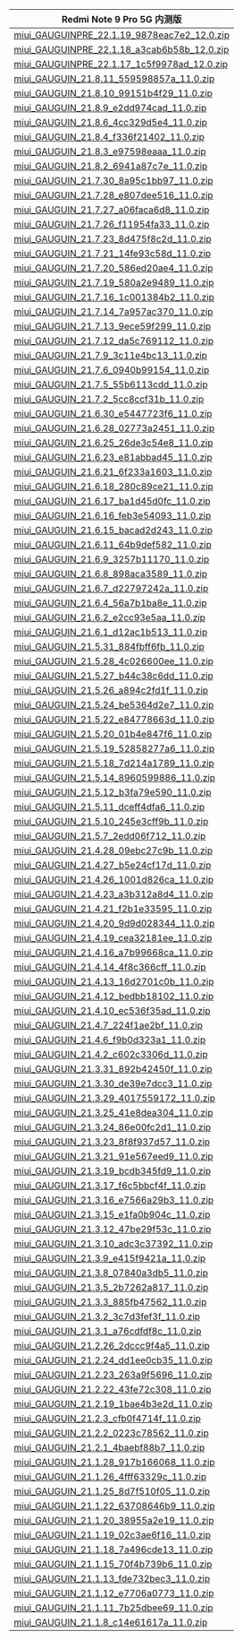 | Redmi Note 9 Pro 5G  内测版    |
| ---- |
| [miui_GAUGUINPRE_22.1.19_9878eac7e2_12.0.zip](https://hugeota.d.miui.com/22.1.19/miui_GAUGUINPRE_22.1.19_9878eac7e2_12.0.zip)    |
| [miui_GAUGUINPRE_22.1.18_a3cab6b58b_12.0.zip](https://hugeota.d.miui.com/22.1.18/miui_GAUGUINPRE_22.1.18_a3cab6b58b_12.0.zip)    |
| [miui_GAUGUINPRE_22.1.17_1c5f9978ad_12.0.zip](https://hugeota.d.miui.com/22.1.17/miui_GAUGUINPRE_22.1.17_1c5f9978ad_12.0.zip)    |
| [miui_GAUGUIN_21.8.11_559598857a_11.0.zip](https://hugeota.d.miui.com/21.8.11/miui_GAUGUIN_21.8.11_559598857a_11.0.zip)    |
| [miui_GAUGUIN_21.8.10_99151b4f29_11.0.zip](https://hugeota.d.miui.com/21.8.10/miui_GAUGUIN_21.8.10_99151b4f29_11.0.zip)    |
| [miui_GAUGUIN_21.8.9_e2dd974cad_11.0.zip](https://hugeota.d.miui.com/21.8.9/miui_GAUGUIN_21.8.9_e2dd974cad_11.0.zip)    |
| [miui_GAUGUIN_21.8.6_4cc329d5e4_11.0.zip](https://hugeota.d.miui.com/21.8.6/miui_GAUGUIN_21.8.6_4cc329d5e4_11.0.zip)    |
| [miui_GAUGUIN_21.8.4_f336f21402_11.0.zip](https://hugeota.d.miui.com/21.8.4/miui_GAUGUIN_21.8.4_f336f21402_11.0.zip)    |
| [miui_GAUGUIN_21.8.3_e97598eaaa_11.0.zip](https://hugeota.d.miui.com/21.8.3/miui_GAUGUIN_21.8.3_e97598eaaa_11.0.zip)    |
| [miui_GAUGUIN_21.8.2_6941a87c7e_11.0.zip](https://hugeota.d.miui.com/21.8.2/miui_GAUGUIN_21.8.2_6941a87c7e_11.0.zip)    |
| [miui_GAUGUIN_21.7.30_8a95c1bb97_11.0.zip](https://hugeota.d.miui.com/21.7.30/miui_GAUGUIN_21.7.30_8a95c1bb97_11.0.zip)    |
| [miui_GAUGUIN_21.7.28_e807dee516_11.0.zip](https://hugeota.d.miui.com/21.7.28/miui_GAUGUIN_21.7.28_e807dee516_11.0.zip)    |
| [miui_GAUGUIN_21.7.27_a06faca6d8_11.0.zip](https://hugeota.d.miui.com/21.7.27/miui_GAUGUIN_21.7.27_a06faca6d8_11.0.zip)    |
| [miui_GAUGUIN_21.7.26_f11954fa33_11.0.zip](https://hugeota.d.miui.com/21.7.26/miui_GAUGUIN_21.7.26_f11954fa33_11.0.zip)    |
| [miui_GAUGUIN_21.7.23_8d475f8c2d_11.0.zip](https://hugeota.d.miui.com/21.7.23/miui_GAUGUIN_21.7.23_8d475f8c2d_11.0.zip)    |
| [miui_GAUGUIN_21.7.21_14fe93c58d_11.0.zip](https://hugeota.d.miui.com/21.7.21/miui_GAUGUIN_21.7.21_14fe93c58d_11.0.zip)    |
| [miui_GAUGUIN_21.7.20_586ed20ae4_11.0.zip](https://hugeota.d.miui.com/21.7.20/miui_GAUGUIN_21.7.20_586ed20ae4_11.0.zip)    |
| [miui_GAUGUIN_21.7.19_580a2e9489_11.0.zip](https://hugeota.d.miui.com/21.7.19/miui_GAUGUIN_21.7.19_580a2e9489_11.0.zip)    |
| [miui_GAUGUIN_21.7.16_1c001384b2_11.0.zip](https://hugeota.d.miui.com/21.7.16/miui_GAUGUIN_21.7.16_1c001384b2_11.0.zip)    |
| [miui_GAUGUIN_21.7.14_7a957ac370_11.0.zip](https://hugeota.d.miui.com/21.7.14/miui_GAUGUIN_21.7.14_7a957ac370_11.0.zip)    |
| [miui_GAUGUIN_21.7.13_9ece59f299_11.0.zip](https://hugeota.d.miui.com/21.7.13/miui_GAUGUIN_21.7.13_9ece59f299_11.0.zip)    |
| [miui_GAUGUIN_21.7.12_da5c769112_11.0.zip](https://hugeota.d.miui.com/21.7.12/miui_GAUGUIN_21.7.12_da5c769112_11.0.zip)    |
| [miui_GAUGUIN_21.7.9_3c11e4bc13_11.0.zip](https://hugeota.d.miui.com/21.7.9/miui_GAUGUIN_21.7.9_3c11e4bc13_11.0.zip)    |
| [miui_GAUGUIN_21.7.6_0940b99154_11.0.zip](https://hugeota.d.miui.com/21.7.6/miui_GAUGUIN_21.7.6_0940b99154_11.0.zip)    |
| [miui_GAUGUIN_21.7.5_55b6113cdd_11.0.zip](https://hugeota.d.miui.com/21.7.5/miui_GAUGUIN_21.7.5_55b6113cdd_11.0.zip)    |
| [miui_GAUGUIN_21.7.2_5cc8ccf31b_11.0.zip](https://hugeota.d.miui.com/21.7.2/miui_GAUGUIN_21.7.2_5cc8ccf31b_11.0.zip)    |
| [miui_GAUGUIN_21.6.30_e5447723f6_11.0.zip](https://hugeota.d.miui.com/21.6.30/miui_GAUGUIN_21.6.30_e5447723f6_11.0.zip)    |
| [miui_GAUGUIN_21.6.28_02773a2451_11.0.zip](https://hugeota.d.miui.com/21.6.28/miui_GAUGUIN_21.6.28_02773a2451_11.0.zip)    |
| [miui_GAUGUIN_21.6.25_26de3c54e8_11.0.zip](https://hugeota.d.miui.com/21.6.25/miui_GAUGUIN_21.6.25_26de3c54e8_11.0.zip)    |
| [miui_GAUGUIN_21.6.23_e81abbad45_11.0.zip](https://hugeota.d.miui.com/21.6.23/miui_GAUGUIN_21.6.23_e81abbad45_11.0.zip)    |
| [miui_GAUGUIN_21.6.21_6f233a1603_11.0.zip](https://hugeota.d.miui.com/21.6.21/miui_GAUGUIN_21.6.21_6f233a1603_11.0.zip)    |
| [miui_GAUGUIN_21.6.18_280c89ce21_11.0.zip](https://hugeota.d.miui.com/21.6.18/miui_GAUGUIN_21.6.18_280c89ce21_11.0.zip)    |
| [miui_GAUGUIN_21.6.17_ba1d45d0fc_11.0.zip](https://hugeota.d.miui.com/21.6.17/miui_GAUGUIN_21.6.17_ba1d45d0fc_11.0.zip)    |
| [miui_GAUGUIN_21.6.16_feb3e54093_11.0.zip](https://hugeota.d.miui.com/21.6.16/miui_GAUGUIN_21.6.16_feb3e54093_11.0.zip)    |
| [miui_GAUGUIN_21.6.15_bacad2d243_11.0.zip](https://hugeota.d.miui.com/21.6.15/miui_GAUGUIN_21.6.15_bacad2d243_11.0.zip)    |
| [miui_GAUGUIN_21.6.11_64b9def582_11.0.zip](https://hugeota.d.miui.com/21.6.11/miui_GAUGUIN_21.6.11_64b9def582_11.0.zip)    |
| [miui_GAUGUIN_21.6.9_3257b11170_11.0.zip](https://hugeota.d.miui.com/21.6.9/miui_GAUGUIN_21.6.9_3257b11170_11.0.zip)    |
| [miui_GAUGUIN_21.6.8_898aca3589_11.0.zip](https://hugeota.d.miui.com/21.6.8/miui_GAUGUIN_21.6.8_898aca3589_11.0.zip)    |
| [miui_GAUGUIN_21.6.7_d22797242a_11.0.zip](https://hugeota.d.miui.com/21.6.7/miui_GAUGUIN_21.6.7_d22797242a_11.0.zip)    |
| [miui_GAUGUIN_21.6.4_56a7b1ba8e_11.0.zip](https://hugeota.d.miui.com/21.6.4/miui_GAUGUIN_21.6.4_56a7b1ba8e_11.0.zip)    |
| [miui_GAUGUIN_21.6.2_e2cc93e5aa_11.0.zip](https://hugeota.d.miui.com/21.6.2/miui_GAUGUIN_21.6.2_e2cc93e5aa_11.0.zip)    |
| [miui_GAUGUIN_21.6.1_d12ac1b513_11.0.zip](https://hugeota.d.miui.com/21.6.1/miui_GAUGUIN_21.6.1_d12ac1b513_11.0.zip)    |
| [miui_GAUGUIN_21.5.31_884fbff6fb_11.0.zip](https://hugeota.d.miui.com/21.5.31/miui_GAUGUIN_21.5.31_884fbff6fb_11.0.zip)    |
| [miui_GAUGUIN_21.5.28_4c026600ee_11.0.zip](https://hugeota.d.miui.com/21.5.28/miui_GAUGUIN_21.5.28_4c026600ee_11.0.zip)    |
| [miui_GAUGUIN_21.5.27_b44c38c6dd_11.0.zip](https://hugeota.d.miui.com/21.5.27/miui_GAUGUIN_21.5.27_b44c38c6dd_11.0.zip)    |
| [miui_GAUGUIN_21.5.26_a894c2fd1f_11.0.zip](https://hugeota.d.miui.com/21.5.26/miui_GAUGUIN_21.5.26_a894c2fd1f_11.0.zip)    |
| [miui_GAUGUIN_21.5.24_be5364d2e7_11.0.zip](https://hugeota.d.miui.com/21.5.24/miui_GAUGUIN_21.5.24_be5364d2e7_11.0.zip)    |
| [miui_GAUGUIN_21.5.22_e84778663d_11.0.zip](https://hugeota.d.miui.com/21.5.22/miui_GAUGUIN_21.5.22_e84778663d_11.0.zip)    |
| [miui_GAUGUIN_21.5.20_01b4e847f6_11.0.zip](https://hugeota.d.miui.com/21.5.20/miui_GAUGUIN_21.5.20_01b4e847f6_11.0.zip)    |
| [miui_GAUGUIN_21.5.19_52858277a6_11.0.zip](https://hugeota.d.miui.com/21.5.19/miui_GAUGUIN_21.5.19_52858277a6_11.0.zip)    |
| [miui_GAUGUIN_21.5.18_7d214a1789_11.0.zip](https://hugeota.d.miui.com/21.5.18/miui_GAUGUIN_21.5.18_7d214a1789_11.0.zip)    |
| [miui_GAUGUIN_21.5.14_8960599886_11.0.zip](https://hugeota.d.miui.com/21.5.14/miui_GAUGUIN_21.5.14_8960599886_11.0.zip)    |
| [miui_GAUGUIN_21.5.12_b3fa79e590_11.0.zip](https://hugeota.d.miui.com/21.5.12/miui_GAUGUIN_21.5.12_b3fa79e590_11.0.zip)    |
| [miui_GAUGUIN_21.5.11_dceff4dfa6_11.0.zip](https://hugeota.d.miui.com/21.5.11/miui_GAUGUIN_21.5.11_dceff4dfa6_11.0.zip)    |
| [miui_GAUGUIN_21.5.10_245e3cff9b_11.0.zip](https://hugeota.d.miui.com/21.5.10/miui_GAUGUIN_21.5.10_245e3cff9b_11.0.zip)    |
| [miui_GAUGUIN_21.5.7_2edd06f712_11.0.zip](https://hugeota.d.miui.com/21.5.7/miui_GAUGUIN_21.5.7_2edd06f712_11.0.zip)    |
| [miui_GAUGUIN_21.4.28_09ebc27c9b_11.0.zip](https://hugeota.d.miui.com/21.4.28/miui_GAUGUIN_21.4.28_09ebc27c9b_11.0.zip)    |
| [miui_GAUGUIN_21.4.27_b5e24cf17d_11.0.zip](https://hugeota.d.miui.com/21.4.27/miui_GAUGUIN_21.4.27_b5e24cf17d_11.0.zip)    |
| [miui_GAUGUIN_21.4.26_1001d826ca_11.0.zip](https://hugeota.d.miui.com/21.4.26/miui_GAUGUIN_21.4.26_1001d826ca_11.0.zip)    |
| [miui_GAUGUIN_21.4.23_a3b312a8d4_11.0.zip](https://hugeota.d.miui.com/21.4.23/miui_GAUGUIN_21.4.23_a3b312a8d4_11.0.zip)    |
| [miui_GAUGUIN_21.4.21_f2b1e33595_11.0.zip](https://hugeota.d.miui.com/21.4.21/miui_GAUGUIN_21.4.21_f2b1e33595_11.0.zip)    |
| [miui_GAUGUIN_21.4.20_9d9d028344_11.0.zip](https://hugeota.d.miui.com/21.4.20/miui_GAUGUIN_21.4.20_9d9d028344_11.0.zip)    |
| [miui_GAUGUIN_21.4.19_cea32181ee_11.0.zip](https://hugeota.d.miui.com/21.4.19/miui_GAUGUIN_21.4.19_cea32181ee_11.0.zip)    |
| [miui_GAUGUIN_21.4.16_a7b99668ca_11.0.zip](https://hugeota.d.miui.com/21.4.16/miui_GAUGUIN_21.4.16_a7b99668ca_11.0.zip)    |
| [miui_GAUGUIN_21.4.14_4f8c366cff_11.0.zip](https://hugeota.d.miui.com/21.4.14/miui_GAUGUIN_21.4.14_4f8c366cff_11.0.zip)    |
| [miui_GAUGUIN_21.4.13_16d2701c0b_11.0.zip](https://hugeota.d.miui.com/21.4.13/miui_GAUGUIN_21.4.13_16d2701c0b_11.0.zip)    |
| [miui_GAUGUIN_21.4.12_bedbb18102_11.0.zip](https://hugeota.d.miui.com/21.4.12/miui_GAUGUIN_21.4.12_bedbb18102_11.0.zip)    |
| [miui_GAUGUIN_21.4.10_ec536f35ad_11.0.zip](https://hugeota.d.miui.com/21.4.10/miui_GAUGUIN_21.4.10_ec536f35ad_11.0.zip)    |
| [miui_GAUGUIN_21.4.7_224f1ae2bf_11.0.zip](https://hugeota.d.miui.com/21.4.7/miui_GAUGUIN_21.4.7_224f1ae2bf_11.0.zip)    |
| [miui_GAUGUIN_21.4.6_f9b0d323a1_11.0.zip](https://hugeota.d.miui.com/21.4.6/miui_GAUGUIN_21.4.6_f9b0d323a1_11.0.zip)    |
| [miui_GAUGUIN_21.4.2_c602c3306d_11.0.zip](https://hugeota.d.miui.com/21.4.2/miui_GAUGUIN_21.4.2_c602c3306d_11.0.zip)    |
| [miui_GAUGUIN_21.3.31_892b42450f_11.0.zip](https://hugeota.d.miui.com/21.3.31/miui_GAUGUIN_21.3.31_892b42450f_11.0.zip)    |
| [miui_GAUGUIN_21.3.30_de39e7dcc3_11.0.zip](https://hugeota.d.miui.com/21.3.30/miui_GAUGUIN_21.3.30_de39e7dcc3_11.0.zip)    |
| [miui_GAUGUIN_21.3.29_4017559172_11.0.zip](https://hugeota.d.miui.com/21.3.29/miui_GAUGUIN_21.3.29_4017559172_11.0.zip)    |
| [miui_GAUGUIN_21.3.25_41e8dea304_11.0.zip](https://hugeota.d.miui.com/21.3.25/miui_GAUGUIN_21.3.25_41e8dea304_11.0.zip)    |
| [miui_GAUGUIN_21.3.24_86e00fc2d1_11.0.zip](https://hugeota.d.miui.com/21.3.24/miui_GAUGUIN_21.3.24_86e00fc2d1_11.0.zip)    |
| [miui_GAUGUIN_21.3.23_8f8f937d57_11.0.zip](https://hugeota.d.miui.com/21.3.23/miui_GAUGUIN_21.3.23_8f8f937d57_11.0.zip)    |
| [miui_GAUGUIN_21.3.21_91e567eed9_11.0.zip](https://hugeota.d.miui.com/21.3.21/miui_GAUGUIN_21.3.21_91e567eed9_11.0.zip)    |
| [miui_GAUGUIN_21.3.19_bcdb345fd9_11.0.zip](https://hugeota.d.miui.com/21.3.19/miui_GAUGUIN_21.3.19_bcdb345fd9_11.0.zip)    |
| [miui_GAUGUIN_21.3.17_f6c5bbcf4f_11.0.zip](https://hugeota.d.miui.com/21.3.17/miui_GAUGUIN_21.3.17_f6c5bbcf4f_11.0.zip)    |
| [miui_GAUGUIN_21.3.16_e7566a29b3_11.0.zip](https://hugeota.d.miui.com/21.3.16/miui_GAUGUIN_21.3.16_e7566a29b3_11.0.zip)    |
| [miui_GAUGUIN_21.3.15_e1fa0b904c_11.0.zip](https://hugeota.d.miui.com/21.3.15/miui_GAUGUIN_21.3.15_e1fa0b904c_11.0.zip)    |
| [miui_GAUGUIN_21.3.12_47be29f53c_11.0.zip](https://hugeota.d.miui.com/21.3.12/miui_GAUGUIN_21.3.12_47be29f53c_11.0.zip)    |
| [miui_GAUGUIN_21.3.10_adc3c37392_11.0.zip](https://hugeota.d.miui.com/21.3.10/miui_GAUGUIN_21.3.10_adc3c37392_11.0.zip)    |
| [miui_GAUGUIN_21.3.9_e415f9421a_11.0.zip](https://hugeota.d.miui.com/21.3.9/miui_GAUGUIN_21.3.9_e415f9421a_11.0.zip)    |
| [miui_GAUGUIN_21.3.8_07840a3db5_11.0.zip](https://hugeota.d.miui.com/21.3.8/miui_GAUGUIN_21.3.8_07840a3db5_11.0.zip)    |
| [miui_GAUGUIN_21.3.5_2b7262a817_11.0.zip](https://hugeota.d.miui.com/21.3.5/miui_GAUGUIN_21.3.5_2b7262a817_11.0.zip)    |
| [miui_GAUGUIN_21.3.3_885fb47562_11.0.zip](https://hugeota.d.miui.com/21.3.3/miui_GAUGUIN_21.3.3_885fb47562_11.0.zip)    |
| [miui_GAUGUIN_21.3.2_3c7d3fef3f_11.0.zip](https://hugeota.d.miui.com/21.3.2/miui_GAUGUIN_21.3.2_3c7d3fef3f_11.0.zip)    |
| [miui_GAUGUIN_21.3.1_a76cdfdf8c_11.0.zip](https://hugeota.d.miui.com/21.3.1/miui_GAUGUIN_21.3.1_a76cdfdf8c_11.0.zip)    |
| [miui_GAUGUIN_21.2.26_2dccc9f4a5_11.0.zip](https://hugeota.d.miui.com/21.2.26/miui_GAUGUIN_21.2.26_2dccc9f4a5_11.0.zip)    |
| [miui_GAUGUIN_21.2.24_dd1ee0cb35_11.0.zip](https://hugeota.d.miui.com/21.2.24/miui_GAUGUIN_21.2.24_dd1ee0cb35_11.0.zip)    |
| [miui_GAUGUIN_21.2.23_263a9f5696_11.0.zip](https://hugeota.d.miui.com/21.2.23/miui_GAUGUIN_21.2.23_263a9f5696_11.0.zip)    |
| [miui_GAUGUIN_21.2.22_43fe72c308_11.0.zip](https://hugeota.d.miui.com/21.2.22/miui_GAUGUIN_21.2.22_43fe72c308_11.0.zip)    |
| [miui_GAUGUIN_21.2.19_1bae4b3e2d_11.0.zip](https://hugeota.d.miui.com/21.2.19/miui_GAUGUIN_21.2.19_1bae4b3e2d_11.0.zip)    |
| [miui_GAUGUIN_21.2.3_cfb0f4714f_11.0.zip](https://hugeota.d.miui.com/21.2.3/miui_GAUGUIN_21.2.3_cfb0f4714f_11.0.zip)    |
| [miui_GAUGUIN_21.2.2_0223c78562_11.0.zip](https://hugeota.d.miui.com/21.2.2/miui_GAUGUIN_21.2.2_0223c78562_11.0.zip)    |
| [miui_GAUGUIN_21.2.1_4baebf88b7_11.0.zip](https://hugeota.d.miui.com/21.2.1/miui_GAUGUIN_21.2.1_4baebf88b7_11.0.zip)    |
| [miui_GAUGUIN_21.1.28_917b166068_11.0.zip](https://hugeota.d.miui.com/21.1.28/miui_GAUGUIN_21.1.28_917b166068_11.0.zip)    |
| [miui_GAUGUIN_21.1.26_4fff63329c_11.0.zip](https://hugeota.d.miui.com/21.1.26/miui_GAUGUIN_21.1.26_4fff63329c_11.0.zip)    |
| [miui_GAUGUIN_21.1.25_8d7f510f05_11.0.zip](https://hugeota.d.miui.com/21.1.25/miui_GAUGUIN_21.1.25_8d7f510f05_11.0.zip)    |
| [miui_GAUGUIN_21.1.22_63708646b9_11.0.zip](https://hugeota.d.miui.com/21.1.22/miui_GAUGUIN_21.1.22_63708646b9_11.0.zip)    |
| [miui_GAUGUIN_21.1.20_38955a2e19_11.0.zip](https://hugeota.d.miui.com/21.1.20/miui_GAUGUIN_21.1.20_38955a2e19_11.0.zip)    |
| [miui_GAUGUIN_21.1.19_02c3ae6f16_11.0.zip](https://hugeota.d.miui.com/21.1.19/miui_GAUGUIN_21.1.19_02c3ae6f16_11.0.zip)    |
| [miui_GAUGUIN_21.1.18_7a496cde13_11.0.zip](https://hugeota.d.miui.com/21.1.18/miui_GAUGUIN_21.1.18_7a496cde13_11.0.zip)    |
| [miui_GAUGUIN_21.1.15_70f4b739b6_11.0.zip](https://hugeota.d.miui.com/21.1.15/miui_GAUGUIN_21.1.15_70f4b739b6_11.0.zip)    |
| [miui_GAUGUIN_21.1.13_fde732bec3_11.0.zip](https://hugeota.d.miui.com/21.1.13/miui_GAUGUIN_21.1.13_fde732bec3_11.0.zip)    |
| [miui_GAUGUIN_21.1.12_e7706a0773_11.0.zip](https://hugeota.d.miui.com/21.1.12/miui_GAUGUIN_21.1.12_e7706a0773_11.0.zip)    |
| [miui_GAUGUIN_21.1.11_7b25dbee69_11.0.zip](https://hugeota.d.miui.com/21.1.11/miui_GAUGUIN_21.1.11_7b25dbee69_11.0.zip)    |
| [miui_GAUGUIN_21.1.8_c14e61617a_11.0.zip](https://hugeota.d.miui.com/21.1.8/miui_GAUGUIN_21.1.8_c14e61617a_11.0.zip)    |
